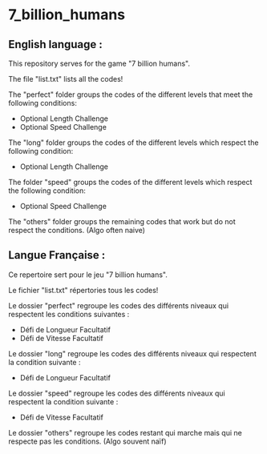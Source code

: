 # 7_billion_humans

## English language :
This repository serves for the game "7 billion humans".

The file "list.txt" lists all the codes!

The "perfect" folder groups the codes of the different levels that meet the following conditions:
- Optional Length Challenge
- Optional Speed Challenge

The "long" folder groups the codes of the different levels which respect the following condition:
- Optional Length Challenge

The folder "speed" groups the codes of the different levels which respect the following condition:
- Optional Speed Challenge

The "others" folder groups the remaining codes that work but do not respect the conditions. (Algo often naive)


## Langue Française :
Ce repertoire sert pour le jeu "7 billion humans".

Le fichier "list.txt" répertories tous les codes!

Le dossier "perfect" regroupe les codes des différents niveaux qui respectent les conditions suivantes :
- Défi de Longueur Facultatif
- Défi de Vitesse Facultatif

Le dossier "long" regroupe les codes des différents niveaux qui respectent la condition suivante :
- Défi de Longueur Facultatif

Le dossier "speed" regroupe les codes des différents niveaux qui respectent la condition suivante :
- Défi de Vitesse Facultatif

Le dossier "others" regroupe les codes restant qui marche mais qui ne respecte pas les conditions. (Algo souvent naïf)
